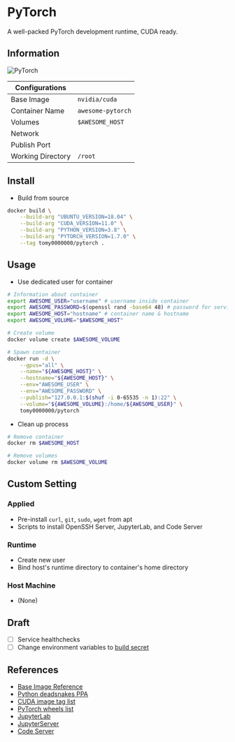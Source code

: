 # PyTorch

A well-packed PyTorch development runtime, CUDA ready.

## Information

![PyTorch](https://github.com/tomy0000000/Docker-Registry/workflows/PyTorch/badge.svg)

| Configurations    |                   |
| ----------------- | ----------------- |
| Base Image        | `nvidia/cuda`     |
| Container Name    | `awesome-pytorch` |
| Volumes           | `$AWESOME_HOST`   |
| Network           |                   |
| Publish Port      |                   |
| Working Directory | `/root`           |

## Install

* Build from source

```bash
docker build \
	--build-arg "UBUNTU_VERSION=18.04" \
	--build-arg "CUDA_VERSION=11.0" \
	--build-arg "PYTHON_VERSION=3.8" \
	--build-arg "PYTORCH_VERSION=1.7.0" \
	--tag tomy0000000/pytorch .
```

## Usage

* Use dedicated user for container

```bash
# Information about container
export AWESOME_USER="username" # username inside container
export AWESOME_PASSWORD=$(openssl rand -base64 48) # password for services
export AWESOME_HOST="hostname" # container name & hostname
export AWESOME_VOLUME="$AWESOME_HOST"

# Create volume
docker volume create $AWESOME_VOLUME

# Spawn container
docker run -d \
	--gpus="all" \
	--name="${AWESOME_HOST}" \
	--hostname="${AWESOME_HOST}" \
	--env="AWESOME_USER" \
	--env="AWESOME_PASSWORD" \
	--publish="127.0.0.1:$(shuf -i 0-65535 -n 1):22" \
	--volume="${AWESOME_VOLUME}:/home/${AWESOME_USER}" \
	tomy0000000/pytorch
```

* Clean up process

```bash
# Remove container
docker rm $AWESOME_HOST

# Remove volumes
docker volume rm $AWESOME_VOLUME
```

## Custom Setting

### Applied

* Pre-install `curl`, `git`, `sudo`, `wget` from apt
* Scripts to install OpenSSH Server, JupyterLab, and Code Server

### Runtime

* Create new user
* Bind host's runtime directory to container's home directory

### Host Machine

* (None)

## Draft

- [ ] Service healthchecks
- [ ] Change environment variables to [build secret](https://docs.docker.com/develop/develop-images/build_enhancements/#new-docker-build-secret-information)

## References

* [Base Image Reference](https://hub.docker.com/r/nvidia/cuda)
* [Python deadsnakes PPA](https://launchpad.net/~deadsnakes/+archive/ubuntu/ppa)
* [CUDA image tag list](https://gitlab.com/nvidia/container-images/cuda/blob/master/doc/supported-tags.md)
* [PyTorch wheels list](https://download.pytorch.org/whl/torch_stable.html)
* [JupyterLab](https://jupyterlab.readthedocs.io/en/stable/index.html)
* [JupyterServer](https://jupyter-server.readthedocs.io/en/latest/)
* [Code Server](https://github.com/cdr/code-server)

